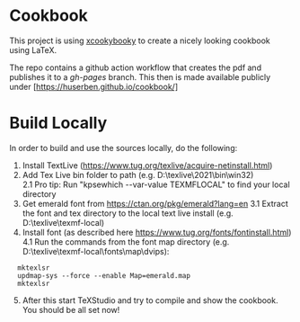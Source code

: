 # Cookbook

This project is using [xcookybooky](https://ctan.org/pkg/xcookybooky?lang=en) to create a nicely looking cookbook using LaTeX.

The repo contains a github action workflow that creates the pdf and publishes it to a *gh-pages* branch. This then is made available publicly under [https://huserben.github.io/cookbook/]

# Build Locally
In order to build and use the sources locally, do the following:

1. Install TextLive (https://www.tug.org/texlive/acquire-netinstall.html)
2. Add Tex Live bin folder to path (e.g. D:\texlive\2021\bin\win32)  
  2.1 Pro tip: Run "kpsewhich --var-value TEXMFLOCAL" to find your local directory
3. Get emerald font from https://ctan.org/pkg/emerald?lang=en
  3.1 Extract the font and tex directory to the local text live install (e.g. D:\texlive\texmf-local)
4. Install font (as described here https://www.tug.org/fonts/fontinstall.html)
  4.1 Run the commands from the font map directory (e.g. D:\texlive\texmf-local\fonts\map\dvips):
  ```
    mktexlsr
    updmap-sys --force --enable Map=emerald.map
    mktexlsr
  ```
5. After this start TeXStudio and try to compile and show the cookbook. You should be all set now!